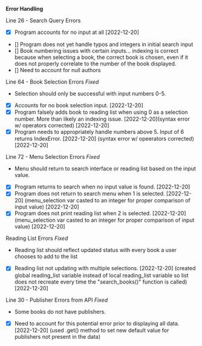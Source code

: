 **Error Handling**

Line 26 - Search Query Errors 
- [X] Program accounts for no input at all [2022-12-20]
- [] Program does not yet handle typos and integers in initial search input
- [] Book numbering issues with certain inputs... indexing is correct because when selecting a book, the correct book is chosen, even if it does not properly correlate to the number of the book displayed.
- [] Need to account for null authors

Line 64 - Book Selection Errors *Fixed*
- Selection should only be successful with input numbers 0-5.
- [X] Accounts for no book selection input. [2022-12-20]
- [X] Program falsely adds book to reading list when using 0 as a selection number. More than likely an indexing issue. [2022-12-20](syntax error w/ operators corrected) [2022-12-20]
- [X] Program needs to appropriately handle numbers above 5. Input of 6 returns IndexError. [2022-12-20] (syntax error w/ opeerators corrected) [2022-12-20]

Line 72 - Menu Selection Errors *Fixed*
- Menu should return to search interface or reading list based on the input value.
- [X] Program returns to search when no input value is found. [2022-12-20]
- [X] Program does not return to search menu when 1 is selected. [2022-12-20] (menu_selection var casted to an integer for proper comparison of input value) [2022-12-20]
- [X] Program does not print reading list when 2 is selected. [2022-12-20] (menu_selection var casted to an integer for proper comparison of input value) [2022-12-20]

Reading List Errors *Fixed*
- Reading list should reflect updated status with every book a user chooses to add to the list 
- [X] Reading list not updating with multiple selections. [2022-12-20] (created global reading_list variable instead of local reading_list variable so list does not recreate every time the "search_books()" function is called) [2022-12-20]

Line 30 - Publisher Errors from API *Fixed*
- Some books do not have publishers. 
- [X] Need to account for this potential error prior to displaying all data. [2022-12-20] (used .get() method to set new default value for publishers not present in the data)
  